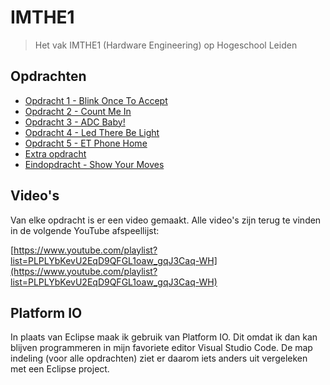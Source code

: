 # IMTHE1
> Het vak IMTHE1 (Hardware Engineering) op Hogeschool Leiden

## Opdrachten
* [Opdracht 1 - Blink Once To Accept][O1]
* [Opdracht 2 - Count Me In][O2]
* [Opdracht 3 - ADC Baby!][O3]
* [Opdracht 4 - Led There Be Light][O4]
* [Opdracht 5 - ET Phone Home][O5]
* [Extra opdracht][EX]
* [Eindopdracht - Show Your Moves][EI]

## Video's

Van elke opdracht is er een video gemaakt. Alle video's zijn terug te vinden in de volgende YouTube afspeellijst:

[https://www.youtube.com/playlist?list=PLPLYbKevU2EqD9QFGL1oaw_gqJ3Caq-WH](https://www.youtube.com/playlist?list=PLPLYbKevU2EqD9QFGL1oaw_gqJ3Caq-WH)

## Platform IO

In plaats van Eclipse maak ik gebruik van Platform IO. Dit omdat ik dan kan blijven programmeren in mijn favoriete editor Visual Studio Code. De map indeling (voor alle opdrachten) ziet er daarom iets anders uit vergeleken met een Eclipse project.

[O1]: O1 "Opdracht 1 - Blink Once To Accept"
[O2]: O2 "Opdracht 2 - Count Me In"
[O3]: O3 "Opdracht 3 - ADC Baby!"
[O4]: O4 "Opdracht 4 - Led There Be Light"
[O5]: O5 "Opdracht 5 - ET Phone Home"
[EX]: EX "Extra opdracht"
[EI]: EI "Eindopdracht - Show Your Moves"

